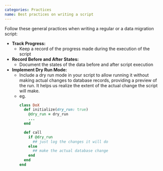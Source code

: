 ```yaml
---
categories: Practices
name: Best practices on writing a script
---
```


Follow these general practices when writing a regular or a data migration script:

- **Track Progress:**
  - Keep a record of the progress made during the execution of the script
- **Record Before and After States:**
  - Document the states of the data before and after script execution
- **Implement Dry Run Mode:**
  - Include a dry run mode in your script to allow running it without making actual changes to database records, 
    providing a preview of the run. It helps us realize the extent of the actual change the script will make.
  - eg.
    ```ruby
    class DoX
      def initialize(dry_run: true)
        @dry_run = dry_run
        ...
      end

      def call
        if @dry_run
          ## just log the changes it will do
        else
          ## make the actual database change
        end
      end
    end
    ```
